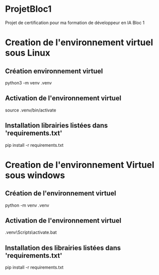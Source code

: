 # ProjetBloc1
Projet de certification pour ma formation de développeur en IA Bloc 1

# Creation de l'environnement virtuel sous Linux

## Création environnement virtuel
python3 -m venv .venv
## Activation de l'environnement virtuel
source .venv/bin/activate
## Installation librairies listées dans 'requirements.txt'
pip install -r requirements.txt

# Creation de l'environnement Virtuel sous windows

## Création de l'environnement virtuel
python -m venv .venv
## Activation de l'environnement virtuel
.venv\Scripts\activate.bat
## Installation des librairies listées dans 'requirements.txt'
pip install -r requirements.txt